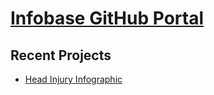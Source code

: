 <h1><a href="https://infobase-phac-aspc.github.io/index.html">Infobase GitHub Portal</a></h1>
<h2>Recent Projects</h2>
<ul>
<li><a href="https://infobase-phac-aspc.github.io/head-injury-infographic.html">Head Injury Infographic</a></li>
</ul>
